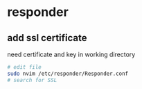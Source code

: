 # responder

## add ssl certificate
need certificate and key in working directory
```bash
# edit file
sudo nvim /etc/responder/Responder.conf
# search for SSL
```
